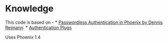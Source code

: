 # Knowledge

This code is based on -
    * [Passwordless Authentication in Phoenix by Dennis Reimann](https://dennisreimann.de/articles/phoenix-passwordless-authentication-magic-link.html). 
    * [Authentication Plugs](http://whatdidilearn.info/2018/02/25/phoenix-authentication-and-authorization-using-plugs.html)

Uses Phoenix 1.4
